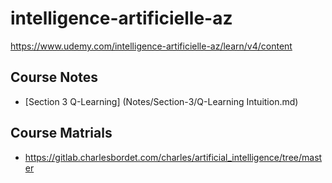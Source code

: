# intelligence-artificielle-az
https://www.udemy.com/intelligence-artificielle-az/learn/v4/content

## Course Notes
- [Section 3 Q-Learning] (Notes/Section-3/Q-Learning Intuition.md)

## Course Matrials
- https://gitlab.charlesbordet.com/charles/artificial_intelligence/tree/master
